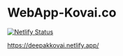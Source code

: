 # WebApp-Kovai.co
[![Netlify Status](https://api.netlify.com/api/v1/badges/340f3bc1-6b4c-43ac-9a2f-920279b0c480/deploy-status)](https://app.netlify.com/sites/deepakkovai/deploys)

https://deepakkovai.netlify.app/

